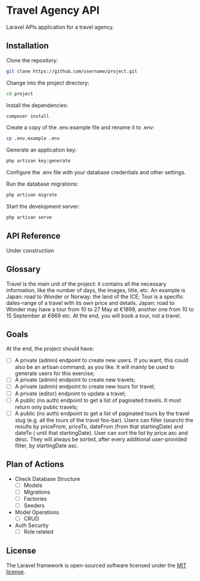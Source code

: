 # Travel Agency API

Laravel APIs application for a travel agency.

## Installation

Clone the repository:

```bash
git clone https://github.com/username/project.git
```

Change into the project directory:

```bash
cd project
```

Install the dependencies:

```bash
composer install
```

Create a copy of the .env.example file and rename it to .env:

```bash
cp .env.example .env
```

Generate an application key:

```bash
php artisan key:generate
```

Configure the .env file with your database credentials and other settings.

Run the database migrations:

```bash
php artisan migrate
```

Start the development server:

```bash
php artisan serve
```

## API Reference

Under construction

[//]: # (#### Get all items)

[//]: # ()

[//]: # (```http)

[//]: # (  GET /api/items)

[//]: # (```)

[//]: # ()

[//]: # (| Parameter | Type     | Description                |)

[//]: # (|:----------|:---------|:---------------------------|)

[//]: # (| `api_key` | `string` | **Required**. Your API key |)

[//]: # ()

[//]: # (#### Get item)

[//]: # ()

[//]: # (```http)

[//]: # (  GET /api/items/${id})

[//]: # (```)

[//]: # ()

[//]: # (| Parameter | Type     | Description                       |)

[//]: # (|:----------|:---------|:----------------------------------|)

[//]: # (| `id`      | `string` | **Required**. Id of item to fetch |)

[//]: # ()

[//]: # (#### add&#40;num1, num2&#41;)

[//]: # ()

[//]: # (Takes two numbers and returns the sum.)

## Glossary

Travel is the main unit of the project: it contains all the necessary information, like the number of days, the images,
title, etc. An example is Japan: road to Wonder or Norway: the land of the ICE;
Tour is a specific dates-range of a travel with its own price and details. Japan: road to Wonder may have a tour from 10
to 27 May at €1899, another one from 10 to 15 September at €669 etc. At the end, you will book a tour, not a travel.

## Goals

At the end, the project should have:

- [ ] A private (admin) endpoint to create new users. If you want, this could also be an artisan command, as you like.
  It will mainly be used to generate users for this exercise;
- [ ] A private (admin) endpoint to create new travels;
- [ ] A private (admin) endpoint to create new tours for travel;
- [ ] A private (editor) endpoint to update a travel;
- [ ] A public (no auth) endpoint to get a list of paginated travels. It must return only public travels;
- [ ] A public (no auth) endpoint to get a list of paginated tours by the travel slug (e.g. all the tours of the travel
  foo-bar). Users can filter (search) the results by priceFrom, priceTo, dateFrom (from that startingDate) and dateTo (
  until that startingDate). User can sort the list by price asc and desc. They will always be sorted, after every
  additional user-provided filter, by startingDate asc.

## Plan of Actions

- Check Database Structure
    - [ ] Models
    - [ ] Migrations
    - [ ] Factories
    - [ ] Seeders
- Model Operations
    - [ ] CRUD
- Auth Security
    - [ ] Role related

## License

The Laravel framework is open-sourced software licensed under the [MIT license](https://opensource.org/licenses/MIT).
